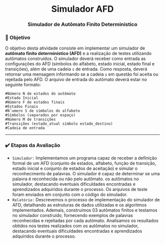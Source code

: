 <h1 align="center">Simulador AFD</h1>
<h3 align="center">Simulador de Autômato Finito Determinístico</h3>

### 🎯 Objetivo
O objetivo desta atividade consiste em implementar um simulador de **autômato finito determinístico (AFD)** e a realização de testes utilizando autômatos construídos. O simulador deverá receber como entrada as configurações do AFD 
(símbolos do alfabeto, estado inicial, estado final e transições), além de uma cadeia `s` de entrada. Como resposta, deverá retornar uma mensagem informando se a cadeia `s` em questão foi aceita ou rejeitada pelo AFD. 
O arquivo de entrada do autômato deverá estar no seguinte formato:

`#Número N de estados do autômato` \
`#Estado Inicial` \
`#Número F de estados finais` \
`#Estados Finais` \
`#N´umero S de símbolos do alfabeto` \
`#Símbolos (separados por espaço)` \
`#Número M de transições` \
`#Transições (estado_atual símbolo estado_destino)` \
`#Cadeia de entrada`

---
### ✔️ Etapas da Avaliação
- `Simulador:` Implementamos um programa capaz de receber a definição formal de um AFD (conjunto de estados, alfabeto, função de transição, estado inicial e conjunto de estados de aceitação) e simular o reconhecimento de palavras.
O simulador é capaz de determinar se uma palavra é reconhecida ou não pelo autômato. os autômatos no simulador, destacando eventuais dificuldades encontradas e aprendizados adquiridos durante o processo.
Os arquivos de teste foram enviados em conjunto com o código do simulador.
- `Relatório:` Descrevemos o processo de implementação do simulador de AFD, detalhando as estruturas de dados utilizadas e os algoritmos implementados. Ademais, construímos 03 autômatos finitos e testamos no simulador construído,
fornecendo exemplos de palavras reconhecidas e rejeitadas por cada autômato. Analisamos os resultados obtidos nos testes realizados com os autômatos no simulador, destacando eventuais dificuldades encontradas e aprendizados adquiridos durante o processo.
